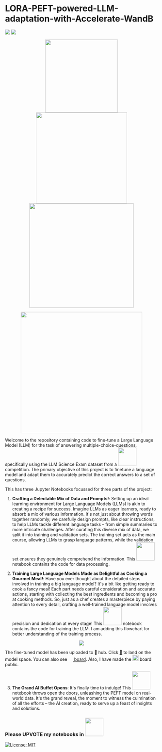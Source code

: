 # LORA-PEFT-powered-LLM-adaptation-with-Accelerate-WandB

<img src="https://i.imgur.com/vnejHGh.png">

<img src="https://www.jardiradio.com/blog/assets/96_hf_bitsandbytes_integration/Thumbnail_blue.png">

<p align="center">
  <img src="https://cdn4.iconfinder.com/data/icons/logos-and-brands/512/189_Kaggle_logo_logos-512.png" width=240> <img src="https://www.altoros.com/blog/wp-content/uploads/2016/01/tensorflow-logo-cropped.png" width=300> <img src="https://miro.medium.com/v2/resize:fit:691/1*VSQ0XEywxSgZBwW05GsZtw.png" width=344>
</p>

<p align="center">
  <img src="https://images.squarespace-cdn.com/content/v1/593e7428a5790aa6651c2a84/1533737043262-9AXTD8RHTIJOICBI1OHS/Jupyter.png" height=400>
</p>



Welcome to the repository containing code to fine-tune a Large Language Model (LLM) for the task of answering multiple-choice-questions, specifically using the LLM Science Exam dataset from a [<img src="https://img.shields.io/badge/Kaggle-20BEFF?style=for-the-badge&logo=Kaggle&logoColor=white" width=60>](https://www.kaggle.com/competitions/kaggle-llm-science-exam) competition. The primary objective of this project is to finetune a language model and adapt them to accurately predict the correct answers to a set of questions.

This has three Jupyter Notebooks focussed for three parts of the project:

1. **Crafting a Delectable Mix of Data and Prompts!**: Setting up an ideal learning environment for Large Language Models (LLMs) is akin to creating a recipe for success. Imagine LLMs as eager learners, ready to absorb a mix of various information. It's not just about throwing words together randomly; we carefully design prompts, like clear instructions, to help LLMs tackle different language tasks – from simple summaries to more intricate challenges. After curating this diverse mix of data, we split it into training and validation sets. The training set acts as the main course, allowing LLMs to grasp language patterns, while the validation set ensures they genuinely comprehend the information. This [<img src="https://img.shields.io/badge/Kaggle-20BEFF?style=for-the-badge&logo=Kaggle&logoColor=white" width=60>](https://www.kaggle.com/code/adityadawn/preparing-data-for-science-llm-exam) notebook contains the code for data processing.

2. **Training Large Language Models Made as Delightful as Cooking a Gourmet Meal!**: Have you ever thought about the detailed steps involved in training a big language model? It's a bit like getting ready to cook a fancy meal! Each part needs careful consideration and accurate actions, starting with collecting the best ingredients and becoming a pro at cooking methods. So, just as a chef creates a masterpiece by paying attention to every detail, crafting a well-trained language model involves precision and dedication at every stage! This [<img src="https://img.shields.io/badge/Kaggle-20BEFF?style=for-the-badge&logo=Kaggle&logoColor=white" width=60>](https://www.kaggle.com/code/adityadawn/training-llm-using-accelerate-and-w-b) notebook contains the code for training the LLM. I am adding this flowchart for better understanding of the training process.

<p align="center">
  <img src="https://github.com/Adi-ds/lora-peft-powered-llm-adaptation-with-accelerate---wandb/assets/78504100/3e055ad9-7869-413a-ab01-ef8a34c6a379">
</p>

The fine-tuned model has been uploaded to :hugs: hub. Click [🤗](https://huggingface.co/Adi-ds/Kaggle-Science-LLM) to land on the model space. You can also see [<img src="https://seeklogo.com/images/T/tensorflow-logo-02FCED4F98-seeklogo.com.png" width=15> board](https://huggingface.co/Adi-ds/Kaggle-Science-LLM/tensorboard). Also, I have made the [<img src="https://i0.wp.com/neptune.ai/wp-content/uploads/2022/11/Weights-Biases.png?fit=400%2C400&ssl=1" width=20>](https://wandb.ai/adityadawn98/Kaggle-LLM-Science/runs/s9m1tnpr) board public.

3. **The Grand AI Buffet Opens**: It's finally time to indulge! This [<img src="https://img.shields.io/badge/Kaggle-20BEFF?style=for-the-badge&logo=Kaggle&logoColor=white" width=60>](https://www.kaggle.com/code/adityadawn/llm-inference) notebook throws open the doors, unleashing the PEFT model on real-world data. It's the grand reveal, the moment to witness the culmination of all the efforts – the AI creation, ready to serve up a feast of insights and solutions.


### Please UPVOTE my notebooks in <img src="https://img.shields.io/badge/Kaggle-20BEFF?style=for-the-badge&logo=Kaggle&logoColor=white" width=60>

 [![License: MIT](https://img.shields.io/badge/License-MIT-yellow.svg)](https://opensource.org/licenses/MIT)
